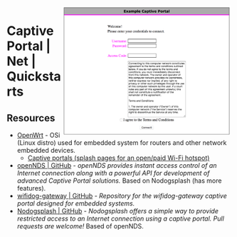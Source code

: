 <img src="assets/Captive_Portal.png" alt="Captive Portal example screenshot" style="width: 380px;" align="right">

# Captive Portal | Net | Quickstarts

## Resources
- [OpenWrt](https://openwrt.org/) - OSi (Linux distro) used for embedded system for routers and other network embedded devices.
    - [Captive portals (splash pages for an open/paid Wi-Fi hotspot)](https://openwrt.org/docs/guide-user/services/captive-portal/start)
- [openNDS | GitHub](https://github.com/openNDS/openNDS) - *openNDS provides instant access control of an Internet connection along with a powerful API for development of advanced Captive Portal solutions.* Based on Nodogsplash (has more features).
- [wifidog-gateway | GitHub](https://github.com/wifidog/wifidog-gateway) - *Repository for the wifidog-gateway captive portal designed for embedded systems.*
- [Nodogsplash | GitHub](https://github.com/nodogsplash/nodogsplash) - *Nodogsplash offers a simple way to provide restricted access to an Internet connection using a captive portal. Pull requests are welcome!* Based of openNDS.
